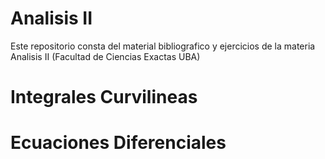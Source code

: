 # Analisis II
Este repositorio consta del material bibliografico y ejercicios de la materia Analisis II (Facultad de Ciencias Exactas UBA)


# Integrales Curvilineas


# Ecuaciones Diferenciales
